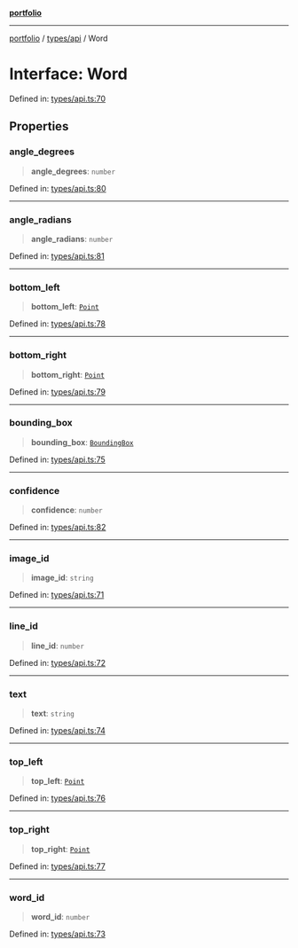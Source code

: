 [**portfolio**](../../../README.md)

***

[portfolio](../../../modules.md) / [types/api](../README.md) / Word

# Interface: Word

Defined in: [types/api.ts:70](https://github.com/tnorlund/Portfolio/blob/e39719cbd1f47e42286a3aa542d6927503a67164/portfolio/types/api.ts#L70)

## Properties

### angle\_degrees

> **angle\_degrees**: `number`

Defined in: [types/api.ts:80](https://github.com/tnorlund/Portfolio/blob/e39719cbd1f47e42286a3aa542d6927503a67164/portfolio/types/api.ts#L80)

***

### angle\_radians

> **angle\_radians**: `number`

Defined in: [types/api.ts:81](https://github.com/tnorlund/Portfolio/blob/e39719cbd1f47e42286a3aa542d6927503a67164/portfolio/types/api.ts#L81)

***

### bottom\_left

> **bottom\_left**: [`Point`](Point.md)

Defined in: [types/api.ts:78](https://github.com/tnorlund/Portfolio/blob/e39719cbd1f47e42286a3aa542d6927503a67164/portfolio/types/api.ts#L78)

***

### bottom\_right

> **bottom\_right**: [`Point`](Point.md)

Defined in: [types/api.ts:79](https://github.com/tnorlund/Portfolio/blob/e39719cbd1f47e42286a3aa542d6927503a67164/portfolio/types/api.ts#L79)

***

### bounding\_box

> **bounding\_box**: [`BoundingBox`](BoundingBox.md)

Defined in: [types/api.ts:75](https://github.com/tnorlund/Portfolio/blob/e39719cbd1f47e42286a3aa542d6927503a67164/portfolio/types/api.ts#L75)

***

### confidence

> **confidence**: `number`

Defined in: [types/api.ts:82](https://github.com/tnorlund/Portfolio/blob/e39719cbd1f47e42286a3aa542d6927503a67164/portfolio/types/api.ts#L82)

***

### image\_id

> **image\_id**: `string`

Defined in: [types/api.ts:71](https://github.com/tnorlund/Portfolio/blob/e39719cbd1f47e42286a3aa542d6927503a67164/portfolio/types/api.ts#L71)

***

### line\_id

> **line\_id**: `number`

Defined in: [types/api.ts:72](https://github.com/tnorlund/Portfolio/blob/e39719cbd1f47e42286a3aa542d6927503a67164/portfolio/types/api.ts#L72)

***

### text

> **text**: `string`

Defined in: [types/api.ts:74](https://github.com/tnorlund/Portfolio/blob/e39719cbd1f47e42286a3aa542d6927503a67164/portfolio/types/api.ts#L74)

***

### top\_left

> **top\_left**: [`Point`](Point.md)

Defined in: [types/api.ts:76](https://github.com/tnorlund/Portfolio/blob/e39719cbd1f47e42286a3aa542d6927503a67164/portfolio/types/api.ts#L76)

***

### top\_right

> **top\_right**: [`Point`](Point.md)

Defined in: [types/api.ts:77](https://github.com/tnorlund/Portfolio/blob/e39719cbd1f47e42286a3aa542d6927503a67164/portfolio/types/api.ts#L77)

***

### word\_id

> **word\_id**: `number`

Defined in: [types/api.ts:73](https://github.com/tnorlund/Portfolio/blob/e39719cbd1f47e42286a3aa542d6927503a67164/portfolio/types/api.ts#L73)
